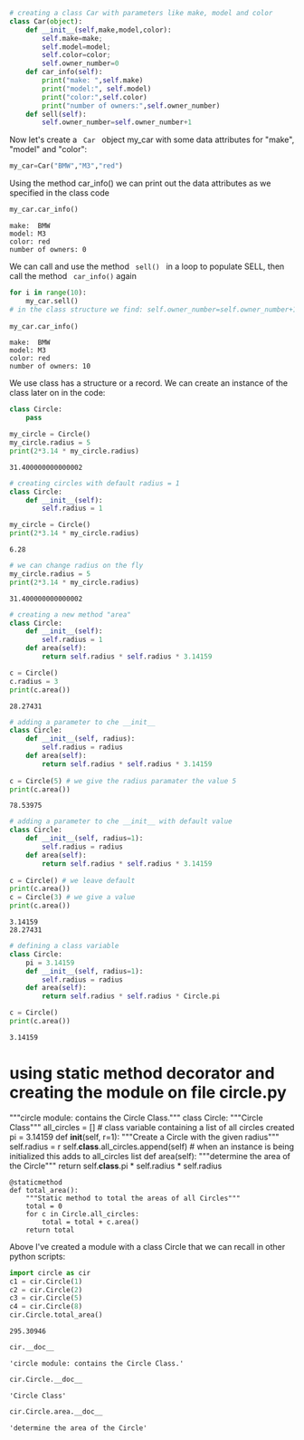 ```python
# creating a class Car with parameters like make, model and color
class Car(object):
    def __init__(self,make,model,color):
        self.make=make;
        self.model=model;
        self.color=color;
        self.owner_number=0 
    def car_info(self):
        print("make: ",self.make)
        print("model:", self.model)
        print("color:",self.color)
        print("number of owners:",self.owner_number)
    def sell(self):
        self.owner_number=self.owner_number+1
```

Now let's create a <code> Car </code> object my_car with some data attributes for "make", "model" and "color": 


```python
my_car=Car("BMW","M3","red") 
```

Using the method car_info() we can print out the data attributes as we specified in the class code


```python
my_car.car_info()
```

    make:  BMW
    model: M3
    color: red
    number of owners: 0


We can call and use the method <code> sell() </code> in a loop to populate SELL, then call the method <code> car_info()</code> again 


```python
for i in range(10):
    my_car.sell()
# in the class structure we find: self.owner_number=self.owner_number+1
    
my_car.car_info() 
```

    make:  BMW
    model: M3
    color: red
    number of owners: 10


We use class has a structure or a record. We can create an instance of the class later on in the code:


```python
class Circle:
    pass

my_circle = Circle()
my_circle.radius = 5
print(2*3.14 * my_circle.radius)
```

    31.400000000000002



```python
# creating circles with default radius = 1
class Circle:
    def __init__(self):
        self.radius = 1

my_circle = Circle()
print(2*3.14 * my_circle.radius)
```

    6.28



```python
# we can change radius on the fly
my_circle.radius = 5
print(2*3.14 * my_circle.radius)
```

    31.400000000000002



```python
# creating a new method "area"
class Circle:
    def __init__(self):
        self.radius = 1
    def area(self):
        return self.radius * self.radius * 3.14159

c = Circle()
c.radius = 3
print(c.area())
```

    28.27431



```python
# adding a parameter to che __init__ 
class Circle:
    def __init__(self, radius):
        self.radius = radius
    def area(self):
        return self.radius * self.radius * 3.14159
    
c = Circle(5) # we give the radius paramater the value 5
print(c.area())
```

    78.53975



```python
# adding a parameter to che __init__ with default value 
class Circle:
    def __init__(self, radius=1):
        self.radius = radius
    def area(self):
        return self.radius * self.radius * 3.14159
    
c = Circle() # we leave default
print(c.area())
c = Circle(3) # we give a value
print(c.area())
```

    3.14159
    28.27431



```python
# defining a class variable
class Circle:
    pi = 3.14159
    def __init__(self, radius=1):
        self.radius = radius
    def area(self):
        return self.radius * self.radius * Circle.pi

c = Circle()
print(c.area())
```

    3.14159

# using static method decorator and creating the module on file circle.py

"""circle module: contains the Circle Class."""
class Circle:
    """Circle Class"""
    all_circles = [] # class variable containing a list of all circles created
    pi = 3.14159
    def __init__(self, r=1):
        """Create a Circle with the given radius"""
        self.radius = r
        self.__class__.all_circles.append(self) # when an instance is being initialized this adds to all_circles list
    def area(self):
        """determine the area of the Circle"""
        return self.__class__.pi * self.radius * self.radius
    
    @staticmethod
    def total_area():
        """Static method to total the areas of all Circles"""
        total = 0
        for c in Circle.all_circles:
            total = total + c.area()
        return total
Above I've created a module with a class Circle that we can recall in other python scripts:


```python
import circle as cir
c1 = cir.Circle(1)
c2 = cir.Circle(2)
c3 = cir.Circle(5)
c4 = cir.Circle(8)
cir.Circle.total_area()
```




    295.30946




```python
cir.__doc__
```




    'circle module: contains the Circle Class.'




```python
cir.Circle.__doc__
```




    'Circle Class'




```python
cir.Circle.area.__doc__
```




    'determine the area of the Circle'




```python

```

